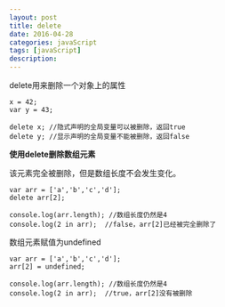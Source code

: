 ```yaml
---
layout: post
title: delete
date: 2016-04-28
categories: javaScript
tags: [javaScript]
description: 
---
```


delete用来删除一个对象上的属性

```
x = 42;
var y = 43;

delete x; //隐式声明的全局变量可以被删除，返回true
delete y; //显示声明的全局变量不能被删除，返回false
```

**使用delete删除数组元素**

该元素完全被删除，但是数组长度不会发生变化。

```
var arr = ['a','b','c','d'];
delete arr[2];

console.log(arr.length); //数组长度仍然是4
console.log(2 in arr);  //false，arr[2]已经被完全删除了
```

数组元素赋值为undefined

```
var arr = ['a','b','c','d'];
arr[2] = undefined;

console.log(arr.length); //数组长度仍然是4
console.log(2 in arr);  //true，arr[2]没有被删除
```